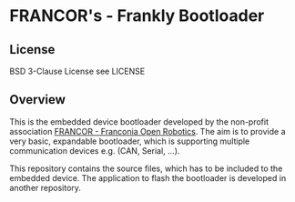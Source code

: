 # FRANCOR's - Frankly Bootloader

## License

BSD 3-Clause License see LICENSE

## Overview

This is the embedded device bootloader developed by the non-profit association [FRANCOR - Franconia Open Robotics](https://www.francor.de/). The aim is to provide a very basic, expandable bootloader, which is supporting multiple communication devices e.g. (CAN, Serial, ...).

This repository contains the source files, which has to be included to the embedded device. The application to flash the bootloader is developed in another repository.

